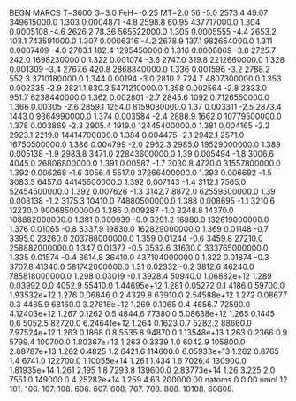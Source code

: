 BEGN
MARCS T=3600 G=3.0 FeH=-0.25 MT=2.0
                  56
-5.0 2573.4 49.07 349615000.0 1.303 0.0004871 
-4.8 2598.8 60.95 437717000.0 1.304 0.0005108 
-4.6 2626.2 78.36 565522000.0 1.305 0.0005555 
-4.4 2653.2 103.1 743591000.0 1.307 0.0006316 
-4.2 2678.9 137.1 982654000.0 1.311 0.0007409 
-4.0 2703.1 182.4 1295450000.0 1.316 0.0008869 
-3.8 2725.7 242.0 1698230000.0 1.322 0.001074 
-3.6 2747.0 319.8 2212660000.0 1.328 0.001309 
-3.4 2767.6 420.8 2868840000.0 1.336 0.001596 
-3.2 2788.2 552.3 3710180000.0 1.344 0.00194 
-3.0 2810.2 724.7 4807300000.0 1.353 0.002335 
-2.9 2821.1 830.3 5471210000.0 1.358 0.002564 
-2.8 2833.0 951.7 6238440000.0 1.362 0.002801 
-2.7 2845.6 1092.0 7126550000.0 1.366 0.00305 
-2.6 2859.1 1254.0 8159030000.0 1.37 0.003311 
-2.5 2873.4 1443.0 9364990000.0 1.374 0.003584 
-2.4 2888.9 1662.0 10779500000.0 1.378 0.003869 
-2.3 2905.4 1919.0 12445400000.0 1.381 0.004165 
-2.2 2923.1 2219.0 14414700000.0 1.384 0.004475 
-2.1 2942.1 2571.0 16750500000.0 1.386 0.004799 
-2.0 2962.3 2985.0 19529000000.0 1.389 0.005138 
-1.9 2983.8 3471.0 22843600000.0 1.39 0.005494 
-1.8 3006.6 4045.0 26806800000.0 1.391 0.00587 
-1.7 3030.8 4720.0 31557800000.0 1.392 0.006268 
-1.6 3056.4 5517.0 37266400000.0 1.393 0.006692 
-1.5 3083.5 6457.0 44145500000.0 1.392 0.007143 
-1.4 3112.1 7565.0 52454500000.0 1.392 0.007626 
-1.3 3142.7 8872.0 62559500000.0 1.39 0.008138 
-1.2 3175.3 10410.0 74880500000.0 1.388 0.008695 
-1.1 3210.6 12230.0 90068500000.0 1.385 0.009287 
-1.0 3248.8 14370.0 108882000000.0 1.381 0.009939 
-0.9 3291.2 16880.0 132619000000.0 1.376 0.01065 
-0.8 3337.9 19830.0 162829000000.0 1.369 0.01148 
-0.7 3395.0 23260.0 203788000000.0 1.359 0.01244 
-0.6 3459.8 27210.0 258882000000.0 1.347 0.01377 
-0.5 3532.6 31630.0 333765000000.0 1.335 0.01574 
-0.4 3614.8 36410.0 437104000000.0 1.322 0.01874 
-0.3 3707.8 41340.0 581742000000.0 1.31 0.02332 
-0.2 3812.6 46240.0 785818000000.0 1.298 0.03019 
-0.1 3928.4 50940.0 1.06882e+12 1.289 0.03992 
0.0 4052.9 55410.0 1.44695e+12 1.281 0.05272 
0.1 4186.0 59700.0 1.93532e+12 1.276 0.06846 
0.2 4329.8 63910.0 2.54588e+12 1.272 0.08677 
0.3 4485.9 68160.0 3.27816e+12 1.269 0.1065 
0.4 4656.7 72590.0 4.12403e+12 1.267 0.1262 
0.5 4844.6 77380.0 5.08638e+12 1.265 0.1445 
0.6 5052.5 82720.0 6.24641e+12 1.264 0.1623 
0.7 5282.2 88660.0 7.97524e+12 1.263 0.1868 
0.8 5535.8 94870.0 1.13548e+13 1.263 0.2366 
0.9 5799.4 100700.0 1.80367e+13 1.263 0.3339 
1.0 6042.9 105800.0 2.88787e+13 1.262 0.4825 
1.2 6421.6 114600.0 6.05933e+13 1.262 0.8765 
1.4 6741.0 122700.0 1.10055e+14 1.261 1.434 
1.6 7026.4 130900.0 1.81935e+14 1.261 2.195 
1.8 7293.8 139600.0 2.83773e+14 1.26 3.225 
2.0 7551.0 149000.0 4.25282e+14 1.259 4.63 
200000.00
natoms              0      0.00
nmol          12
          101.         106.       107.      108.         606.        607.        608.
          707.         708.       808.    10108.       60808.
